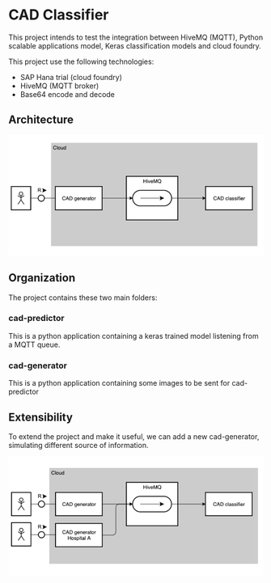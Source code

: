 # CAD Classifier

This project intends to test the integration between HiveMQ (MQTT), Python scalable applications model, Keras classification models and cloud foundry.

This project use the following technologies:

- SAP Hana trial (cloud foundry)
- HiveMQ (MQTT broker)
- Base64 encode and decode 

## Architecture

![](./architecture.png)

## Organization

The project contains these two main folders:

### cad-predictor

This is a python application containing a keras trained model listening from a MQTT queue.

### cad-generator

This is a python application containing some images to be sent for cad-predictor

## Extensibility

To extend the project and make it useful, we can add a new cad-generator, simulating different source of information.

![](./architecture-2.png)
